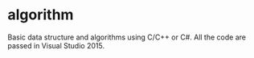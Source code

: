 algorithm
=========

Basic data structure and algorithms using C/C++ or C#. All the code are passed in Visual Studio 2015.
